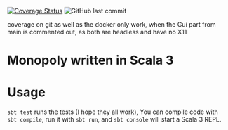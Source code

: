 [![Coverage Status](https://coveralls.io/repos/github/jasemper/Monopoly/badge.svg?branch=master)](https://coveralls.io/github/jasemper/Monopoly?branch=master)
![GitHub last commit](https://img.shields.io/github/last-commit/jasemper/Monopoly)

coverage on git as well as the docker only work, when the Gui part from main is commented out, as both are headless and have no X11

# Monopoly written in Scala 3

# Usage
`sbt test` runs the tests (I hope they all work),
You can compile code with `sbt compile`,
run it with `sbt run`,
and `sbt console` will start a Scala 3 REPL.
